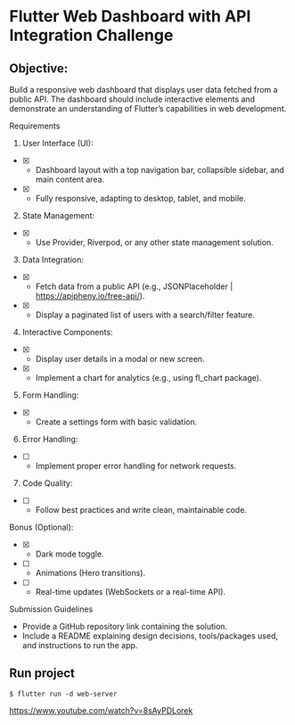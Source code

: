 # Flutter Web Dashboard with API Integration Challenge

## Objective:
Build a responsive web dashboard that displays user data fetched from a public API. The dashboard should include interactive elements and demonstrate an understanding of Flutter’s capabilities in web development.


Requirements

1. User Interface (UI):
- [x]    - Dashboard layout with a top navigation bar, collapsible sidebar, and main content area.
- [x]    - Fully responsive, adapting to desktop, tablet, and mobile.
   
2. State Management:
- [x]    - Use Provider, Riverpod, or any other state management solution.

3. Data Integration:
- [x]    - Fetch data from a public API (e.g., JSONPlaceholder  | https://apipheny.io/free-api/).
- [x]    - Display a paginated list of users with a search/filter feature.

4. Interactive Components:
- [x]    - Display user details in a modal or new screen.
- [x]    - Implement a chart for analytics (e.g., using fl_chart package).

5. Form Handling:
- [x]    - Create a settings form with basic validation.

6. Error Handling:
- [ ]    - Implement proper error handling for network requests.

7. Code Quality:
- [ ]    - Follow best practices and write clean, maintainable code.

Bonus (Optional):
- [x] - Dark mode toggle.
- [ ] - Animations (Hero transitions).
- [ ] - Real-time updates (WebSockets or a real-time API).


Submission Guidelines

- Provide a GitHub repository link containing the solution.
- Include a README explaining design decisions, tools/packages used, and instructions to run the app.



## Run project
```
$ flutter run -d web-server
```






https://www.youtube.com/watch?v=8sAyPDLorek